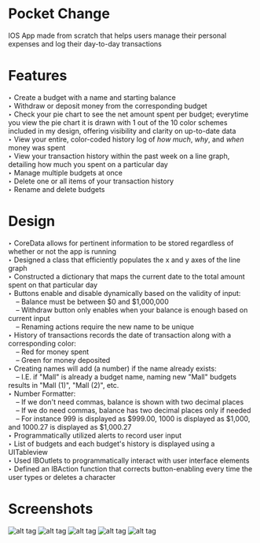 # Pocket Change
IOS App made from scratch that helps users manage their personal expenses and log their day-to-day transactions

# Features
‣ Create a budget with a name and starting balance <br />
‣ Withdraw or deposit money from the corresponding budget <br />
‣ Check your pie chart to see the net amount spent per budget; everytime you view the pie chart it is drawn with 1 out of the 10 color schemes included in my design, offering visibility and clarity on up-to-date data <br />
‣ View your entire, color-coded history log of <i>how much</i>, <i>why</i>, and <i>when</i> money was spent <br />
‣ View your transaction history within the past week on a line graph, detailing how much you spent on a particular day <br />
‣ Manage multiple budgets at once <br />
‣ Delete one or all items of your transaction history <br />
‣ Rename and delete budgets <br />

# Design
‣ CoreData allows for pertinent information to be stored regardless of whether or not the app is running <br />
‣ Designed a class that efficiently populates the x and y axes of the line graph <br />
‣ Constructed a dictionary that maps the current date to the total amount spent on that particular day <br />
‣ Buttons enable and disable dynamically based on the validity of input: <br />
&nbsp;&nbsp;&nbsp;&nbsp;– Balance must be between $0 and $1,000,000 <br />
&nbsp;&nbsp;&nbsp;&nbsp;– Withdraw button only enables when your balance is enough based on current input <br />
&nbsp;&nbsp;&nbsp;&nbsp;– Renaming actions require the new name to be unique <br />
‣ History of transactions records the date of transaction along with a corresponding color: <br />
&nbsp;&nbsp;&nbsp;&nbsp;– Red for money spent <br />
&nbsp;&nbsp;&nbsp;&nbsp;– Green for money deposited <br />
‣ Creating names will add (a number) if the name already exists: <br />
&nbsp;&nbsp;&nbsp;&nbsp;– I.E. if "Mall" is already a budget name, naming new "Mall" budgets results in "Mall (1)", "Mall (2)", etc. <br />
‣ Number Formatter: <br />
&nbsp;&nbsp;&nbsp;&nbsp;– If we don't need commas, balance is shown with two decimal places <br />
&nbsp;&nbsp;&nbsp;&nbsp;– If we do need commas, balance has two decimal places only if needed <br />
&nbsp;&nbsp;&nbsp;&nbsp;– For instance 999 is displayed as $999.00, 1000 is displayed as $1,000, and 1000.27 is displayed as $1,000.27 <br /> 
‣ Programmatically utilized alerts to record user input <br />
‣ List of budgets and each budget's history is displayed using a UITableview <br />
‣ Used IBOutlets to programmatically interact with user interface elements <br />
‣ Defined an IBAction function that corrects button-enabling every time the user types or deletes a character <br /> 

# Screenshots
![alt tag](http://i.imgur.com/XXRei1U.png)
![alt tag](http://i.imgur.com/E4ebRsj.png)
![alt tag](http://i.imgur.com/72ewBm7.png)
![alt tag](http://i.imgur.com/FZylJnr.png)
![alt tag](http://i.imgur.com/p8negKf.png)

